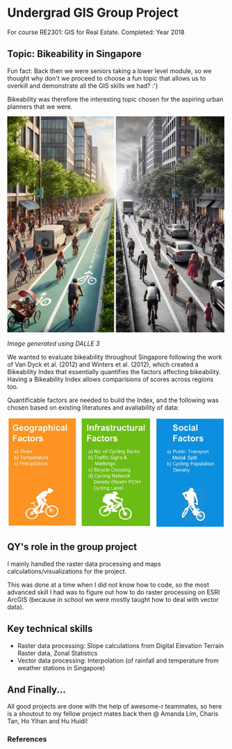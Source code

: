 # Undergrad GIS Group Project

For course RE2301: GIS for Real Estate. 
Completed: Year 2018

## Topic: Bikeability in Singapore 
Fun fact: Back then we were seniors taking a lower level module, so we thought why don't we proceed to choose a fun topic that allows us to overkill and demonstrate all the GIS skills we had? :') 

Bikeability was therefore the interesting topic chosen for the aspiring urban planners that we were. 

<img src="Pictures/dalle_bikeability.png" width="500">

_Image generated using DALLE 3_


We wanted to evaluate bikeability throughout Singapore following the work of Van Dyck et al. (2012) and Winters et al. (2012), which created a Bikeability Index that essentially quantifies the factors affecting bikeability. Having a Bikeability Index allows comparisions of scores across regions too. 

Quantificable factors are needed to build the Index, and the following was chosen based on existing literatures and avaliability of data: 

<img src="Pictures/index_factors.png" width="500">


## QY's role in the group project
I mainly handled the raster data processing and maps calculations/visualizations for the project. 

This was done at a time when I did not know how to code, so the most advanced skill I had was to figure out how to do raster processing on ESRI ArcGIS (because in school we were mostly taught how to deal with vector data). 

## Key technical skills
- Raster data processing: Slope calculations from Digital Elevation Terrain Raster data, Zonal Statistics
- Vector data processing: Interpolation (of rainfall and temperature from weather stations in Singapore)

## And Finally...
All good projects are done with the help of awesome-r teammates, so here is a shoutout to my fellow project mates back then @ Amanda Lim, Charis Tan, Ho Yihan and Hu Huidi!

### References 
